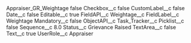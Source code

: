 <?xml version="1.0" encoding="UTF-8"?>
<CustomMetadata xmlns="http://soap.sforce.com/2006/04/metadata" xmlns:xsi="http://www.w3.org/2001/XMLSchema-instance" xmlns:xsd="http://www.w3.org/2001/XMLSchema">
    <label>Appraiser_GR_Weightage</label>
    <protected>false</protected>
    <values>
        <field>Checkbox__c</field>
        <value xsi:type="xsd:boolean">false</value>
    </values>
    <values>
        <field>CustomLabel__c</field>
        <value xsi:type="xsd:boolean">false</value>
    </values>
    <values>
        <field>Date__c</field>
        <value xsi:type="xsd:boolean">false</value>
    </values>
    <values>
        <field>Editable__c</field>
        <value xsi:type="xsd:boolean">true</value>
    </values>
    <values>
        <field>FieldAPI__c</field>
        <value xsi:type="xsd:string">Weightage__c</value>
    </values>
    <values>
        <field>FieldLabel__c</field>
        <value xsi:type="xsd:string">Weightage</value>
    </values>
    <values>
        <field>Mandatory__c</field>
        <value xsi:type="xsd:boolean">false</value>
    </values>
    <values>
        <field>ObjectAPI__c</field>
        <value xsi:type="xsd:string">Task_Tracker__c</value>
    </values>
    <values>
        <field>Picklist__c</field>
        <value xsi:type="xsd:boolean">false</value>
    </values>
    <values>
        <field>Sequence__c</field>
        <value xsi:type="xsd:double">8.0</value>
    </values>
    <values>
        <field>Status__c</field>
        <value xsi:type="xsd:string">Grievance Raised</value>
    </values>
    <values>
        <field>TextArea__c</field>
        <value xsi:type="xsd:boolean">false</value>
    </values>
    <values>
        <field>Text__c</field>
        <value xsi:type="xsd:boolean">true</value>
    </values>
    <values>
        <field>UserRole__c</field>
        <value xsi:type="xsd:string">Appraiser</value>
    </values>
</CustomMetadata>
